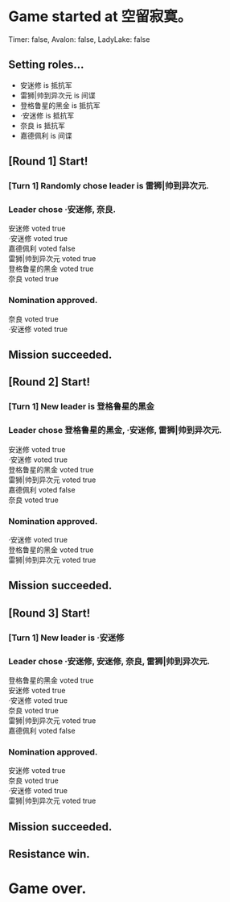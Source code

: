 # Game started at 空留寂寞。
Timer: false, Avalon: false, LadyLake: false
## Setting roles...
+ 安迷修 is 抵抗军
+ 雷狮|帅到异次元 is 间谍
+ 登格鲁星的黑金 is 抵抗军
+ ·安迷修 is 抵抗军
+ 奈良 is 抵抗军
+ 嘉德佩利 is 间谍


## [Round 1] Start!
### [Turn 1] Randomly chose leader is 雷狮|帅到异次元.
### Leader chose ·安迷修, 奈良.
安迷修 voted true  
·安迷修 voted true  
嘉德佩利 voted false  
雷狮|帅到异次元 voted true  
登格鲁星的黑金 voted true  
奈良 voted true  
### Nomination approved.
奈良 voted true  
·安迷修 voted true  
## Mission succeeded.
## [Round 2] Start!
### [Turn 1] New leader is 登格鲁星的黑金
### Leader chose 登格鲁星的黑金, ·安迷修, 雷狮|帅到异次元.
安迷修 voted true  
·安迷修 voted true  
登格鲁星的黑金 voted true  
雷狮|帅到异次元 voted true  
嘉德佩利 voted false  
奈良 voted true  
### Nomination approved.
·安迷修 voted true  
登格鲁星的黑金 voted true  
雷狮|帅到异次元 voted true  
## Mission succeeded.
## [Round 3] Start!
### [Turn 1] New leader is ·安迷修
### Leader chose ·安迷修, 安迷修, 奈良, 雷狮|帅到异次元.
登格鲁星的黑金 voted true  
安迷修 voted true  
·安迷修 voted true  
奈良 voted true  
雷狮|帅到异次元 voted true  
嘉德佩利 voted false  
### Nomination approved.
安迷修 voted true  
奈良 voted true  
·安迷修 voted true  
雷狮|帅到异次元 voted true  
## Mission succeeded.
## Resistance win.
# Game over.